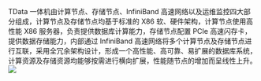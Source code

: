 TData 一体机由计算节点、存储节点、InfiniBand 高速网络以及运维监控四大部分组成，计算节点及存储节点均基于标准的 X86 软、硬件架构，计算节点使用高性能 X86 服务器，负责提供数据库计算能力，存储节点配置 PCIe 高速闪存卡，提供数据存储能力，内部通过 InfiniBand 高速网络将多个计算节点及存储节点进行互联，采用全冗余架构设计，形成一个高性能、高可靠、易扩展的数据库系统，计算资源及存储资源均能够按需进行横向扩展，性能随节点的增加而呈线性上升。
![](http://imgcache.tcecqpoc.fsphere.cn/image/mc.qcloudimg.com/static/img/00aa1105a2b86c2bd33f792bda62f4b6/image.png)